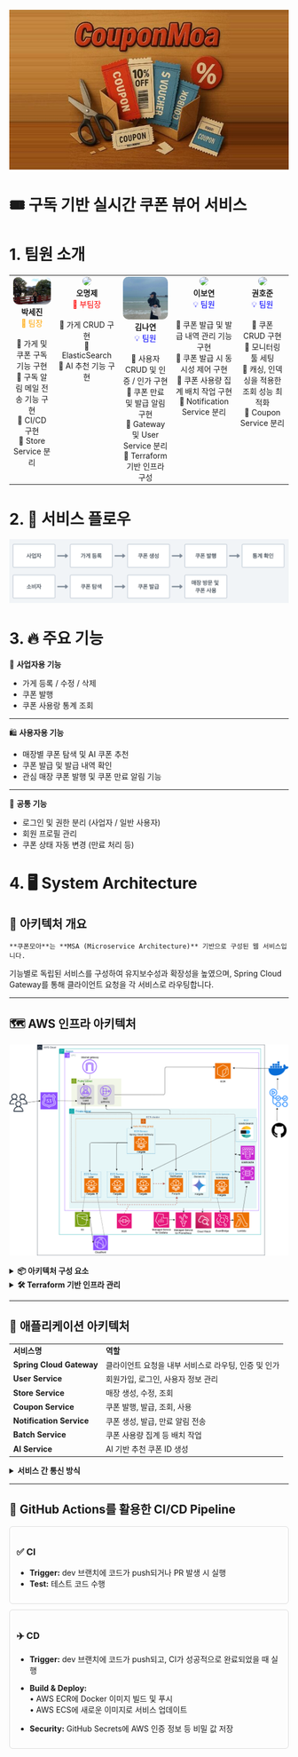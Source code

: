 ![배너 이미지](./images/couponmoa_banner.png)
# 🎟️ 구독 기반 실시간 쿠폰 뷰어 서비스
# 1. 팀원 소개
<table>
  <tr>
    <td width="200" align="center" valign="top">
      <img src="./images/profile_sejin.jpg" width="100%" style="border-radius:10px;"><br/>
      <b>박세진</b><br/>
      <span style="color: orange;">🪪 팀장</span><br/><br/>
      📌 가게 및 쿠폰 구독 기능 구현<br/>
      📌 구독 알림 메일 전송 기능 구현<br/>
      📌 CI/CD 구현<br/>
      📌 Store Service 분리
    </td>
    <td width="200" align="center" valign="top">
      <img src="https://your-image-url.com/oh.jpg" width="100%" style="border-radius:10px;"><br/>
      <b>오명제</b><br/>
      <span style="color: red;">🧱 부팀장</span><br/><br/>
      📌 가게 CRUD 구현<br/>
      📌 ElasticSearch<br/>
      📌 AI 추천 기능 구현
    </td>
    <td width="200" align="center" valign="top">
      <img src="./images/profile_nayeon.png" width="100%" style="border-radius:10px;"><br/>
      <b>김나연</b><br/>
      <span style="color: blue;">💡 팀원</span><br/><br/>
      📌 사용자 CRUD 및 인증 / 인가 구현<br/>
      📌 쿠폰 만료 및 발급 알림 구현<br/>
      📌 Gateway 및 User Service 분리<br/>
      📌 Terraform 기반 인프라 구성
    </td>
    <td width="200" align="center" valign="top">
      <img src="https://your-image-url.com/kim.jpg" width="100%" style="border-radius:10px;"><br/>
      <b>이보연</b><br/>
      <span style="color: blue;">💡 팀원</span><br/><br/>
      📌 쿠폰 발급 및 발급 내역 관리 기능 구현<br/>
      📌 쿠폰 발급 시 동시성 제어 구현<br/>
      📌 쿠폰 사용량 집계 배치 작업 구현<br/>
      📌 Notification Service 분리
    </td>
        <td width="200" align="center" valign="top">
      <img src="https://your-image-url.com/kim.jpg" width="100%" style="border-radius:10px;"><br/>
      <b>권호준</b><br/>
      <span style="color: blue;">💡 팀원</span><br/><br/>
      📌 쿠폰 CRUD 구현<br/>
      📌 모니터링 툴 세팅<br/>
      📌 캐싱, 인덱싱을 적용한 조회 성능 최적화<br/>
      📌 Coupon Service 분리
    </td>
  </tr>
</table>

# 2. 🔁 서비스 플로우

![서비스플로우 이미지](./images/service_flow.png)

# 3. 🔥 주요 기능
👤 **사업자용 기능**
- 가게 등록 / 수정 / 삭제
- 쿠폰 발행
- 쿠폰 사용랑 통계 조회
---
🛍️ **사용자용 기능**

- 매장별 쿠폰 탐색 및 AI 쿠폰 추천
- 쿠폰 발급 및 발급 내역 확인
- 관심 매장 쿠폰 발행 및 쿠폰 만료 알림 기능
---
🧭 **공통 기능**

- 로그인 및 권한 분리 (사업자 / 일반 사용자)
- 회원 프로필 관리
- 쿠폰 상태 자동 변경 (만료 처리 등)

# 4. 🖥️ System Architecture

## 🧩 아키텍처 개요

    **쿠폰모아**는 **MSA (Microservice Architecture)** 기반으로 구성된 웹 서비스입니다.
  기능별로 독립된 서비스를 구성하여 유지보수성과 확장성을 높였으며, Spring Cloud Gateway를 통해 클라이언트 요청을 각 서비스로 라우팅합니다.

---
## 🗺️ AWS 인프라 아키텍처
![인프라 아키텍처 이미지](./images/AWS_infra_architecture.png)

<details>
<summary><strong>📦 아키텍처 구성 요소</strong></summary>

<table>
  <tr>
    <td><b>네트워크</b></td>
    <td>VPC, Public / Private Subnet, Internet Gateway, NAT Gateway</td>
  </tr>
  <tr>
    <td><b>트래픽 라우팅</b></td>
    <td>Route 53, Application Load Balancer (ALB)</td>
  </tr>
  <tr>
    <td><b>컨테이너 오케스트레이션</b></td>
    <td>ECS + Fargate 기반 마이크로서비스<br/>서비스 디스커버리를 위한 Cloud Map</td>
  </tr>
  <tr>
    <td><b>데이터 계층</b></td>
    <td>RDS(MySQL), ElastiCache(Redis), EC2 기반 Elasticsearch</td>
  </tr>
  <tr>
    <td><b>정적 리소스 처리</b></td>
    <td>S3 + CloudFront (이미지 등 정적 자원 처리)</td>
  </tr>
  <tr>
    <td><b>비동기 통신</b></td>
    <td>Amazon SQS (알림 처리용 메시지 큐)</td>
  </tr>
  <tr>
    <td><b>모니터링 / 알림</b></td>
    <td>Prometheus, Grafana, CloudWatch, EventBridge, Lambda</td>
  </tr>
  <tr>
    <td><b>CI / CD 및 이미지 저장소</b></td>
    <td>GitHub Actions → ECR</td>
  </tr>
</table>

</details>

<details>
<summary><strong>🛠️ Terraform 기반 인프라 관리</strong></summary>

### ▪️ Infrastructure as Code (IaC)

- 모든 리소스를 Terraform으로 선언적 관리

### ▪️ 구성 파일 구조

- 기능별 분리:  
  <code>vpc.tf</code>, <code>ecs.tf</code>, <code>alb.tf</code>, <code>sg.tf</code>, <code>rds.tf</code>, <code>sqs.tf</code>, <code>ecr.tf</code> 등

</details>

---

## 🧱 애플리케이션 아키텍처
<table>
  <tr>
    <td><b>서비스명</b></td>
    <td><b>역할</b></td>
  </tr>
  <tr>
    <td><b>Spring Cloud Gateway</b></td>
    <td>클라이언트 요청을 내부 서비스로 라우팅, 인증 및 인가</td>
  </tr>
  <tr>
    <td><b>User Service</b></td>
    <td>회원가입, 로그인, 사용자 정보 관리</td>
  </tr>
  <tr>
    <td><b>Store Service</b></td>
    <td>매장 생성, 수정, 조회</td>
  </tr>
  <tr>
    <td><b>Coupon Service</b></td>
    <td>쿠폰 발행, 발급, 조회, 사용</td>
  </tr>
  <tr>
    <td><b>Notification Service</b></td>
    <td>쿠폰 생성, 발급, 만료 알림 전송</td>
  </tr>
  <tr>
    <td><b>Batch Service</b></td>
    <td>쿠폰 사용량 집계 등 배치 작업</td>
  </tr>
  <tr>
    <td><b>AI Service</b></td>
    <td>AI 기반 추천 쿠폰 ID 생성</td>
  </tr>
</table>

<details>
<summary><strong>서비스 간 통신 방식</strong></summary>

서비스 간 통신은 **gRPC** 또는 **비동기 메시지 큐(AWS SQS)**를 통해 이루어집니다.

- **동기 처리**가 필요한 경우 성능이 뛰어난 **gRPC** 방식으로 서비스를 호출하고,
- **비동기 처리**가 필요한 이벤트성 작업은 **SQS Queue**를 통해 안정적으로 전달됩니다.

**📶 예시**
<table>
  <tr>
    <td><b>통신 주체</b></td>
    <td><b>방식</b></td>
    <td><b>설명</b></td>
  </tr>
  <tr>
    <td>Coupon Service → Store Service</td>
    <td>gRPC</td>
    <td>쿠폰 생성 시 매장 유효성 확인</td>
  </tr>
  <tr>
    <td>Coupon Service → Notification Service</td>
    <td>SQS</td>
    <td>쿠폰 발급 완료 후 알림 전송</td>
  </tr>
</table>

</details>

---

## 🔄 GitHub Actions를 활용한 CI/CD Pipeline

<div style="border:1px solid #ddd; border-radius:6px; padding:12px; margin:10px 0;">

### ✅ CI  
- <b>Trigger:</b> dev 브랜치에 코드가 push되거나 PR 발생 시 실행  
- <b>Test:</b> 테스트 코드 수행  

</div>

<div style="border:1px solid #ddd; border-radius:6px; padding:12px; margin:10px 0;">

### ✈️ CD  
- <b>Trigger:</b> dev 브랜치에 코드가 push되고, CI가 성공적으로 완료되었을 때 실행  

- <b>Build & Deploy:</b>  
  • AWS ECR에 Docker 이미지 빌드 및 푸시  
  • AWS ECS에 새로운 이미지로 서비스 업데이트  

- <b>Security:</b> GitHub Secrets에 AWS 인증 정보 등 비밀 값 저장  

</div>
